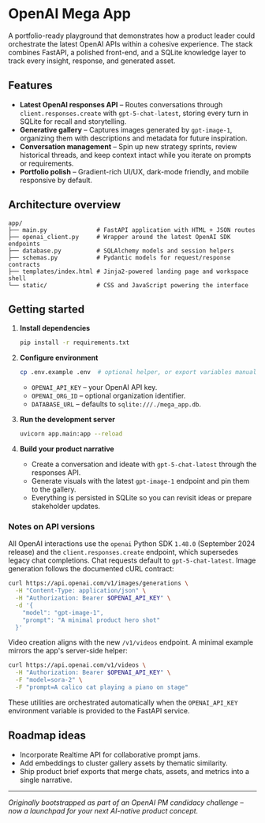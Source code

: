# OpenAI Mega App

A portfolio-ready playground that demonstrates how a product leader could orchestrate the latest
OpenAI APIs within a cohesive experience. The stack combines FastAPI, a polished front-end, and a
SQLite knowledge layer to track every insight, response, and generated asset.

## Features

- **Latest OpenAI responses API** – Routes conversations through `client.responses.create` with
  `gpt-5-chat-latest`, storing every turn in SQLite for recall and storytelling.
- **Generative gallery** – Captures images generated by `gpt-image-1`, organizing them with
  descriptions and metadata for future inspiration.
- **Conversation management** – Spin up new strategy sprints, review historical threads, and keep
  context intact while you iterate on prompts or requirements.
- **Portfolio polish** – Gradient-rich UI/UX, dark-mode friendly, and mobile responsive by default.

## Architecture overview

```
app/
├── main.py              # FastAPI application with HTML + JSON routes
├── openai_client.py     # Wrapper around the latest OpenAI SDK endpoints
├── database.py          # SQLAlchemy models and session helpers
├── schemas.py           # Pydantic models for request/response contracts
├── templates/index.html # Jinja2-powered landing page and workspace shell
└── static/              # CSS and JavaScript powering the interface
```

## Getting started

1. **Install dependencies**
   ```bash
   pip install -r requirements.txt
   ```

2. **Configure environment**
   ```bash
   cp .env.example .env  # optional helper, or export variables manually
   ```
   - `OPENAI_API_KEY` – your OpenAI API key.
   - `OPENAI_ORG_ID` – optional organization identifier.
   - `DATABASE_URL` – defaults to `sqlite:///./mega_app.db`.

3. **Run the development server**
   ```bash
   uvicorn app.main:app --reload
   ```

4. **Build your product narrative**
   - Create a conversation and ideate with `gpt-5-chat-latest` through the responses API.
   - Generate visuals with the latest `gpt-image-1` endpoint and pin them to the gallery.
   - Everything is persisted in SQLite so you can revisit ideas or prepare stakeholder updates.

### Notes on API versions

All OpenAI interactions use the `openai` Python SDK `1.48.0` (September 2024 release) and the
`client.responses.create` endpoint, which supersedes legacy chat completions. Chat requests default
to `gpt-5-chat-latest`. Image generation follows the documented cURL contract:

```bash
curl https://api.openai.com/v1/images/generations \
  -H "Content-Type: application/json" \
  -H "Authorization: Bearer $OPENAI_API_KEY" \
  -d '{
    "model": "gpt-image-1",
    "prompt": "A minimal product hero shot"
  }'
```

Video creation aligns with the new `/v1/videos` endpoint. A minimal example mirrors the app's
server-side helper:

```bash
curl https://api.openai.com/v1/videos \
  -H "Authorization: Bearer $OPENAI_API_KEY" \
  -F "model=sora-2" \
  -F "prompt=A calico cat playing a piano on stage"
```

These utilities are orchestrated automatically when the `OPENAI_API_KEY` environment variable is
provided to the FastAPI service.

## Roadmap ideas

- Incorporate Realtime API for collaborative prompt jams.
- Add embeddings to cluster gallery assets by thematic similarity.
- Ship product brief exports that merge chats, assets, and metrics into a single narrative.

---

_Originally bootstrapped as part of an OpenAI PM candidacy challenge – now a launchpad for your next
AI-native product concept._
